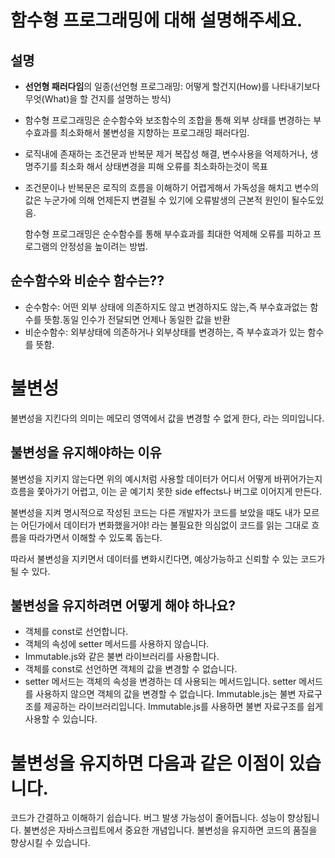 # 함수형 프로그래밍에 대해 설명해주세요.  

## 설명
- **선언형 패러다임**의 일종(선언형 프로그래밍: 어떻게 할건지(How)를 나타내기보다 무엇(What)을 할 건지를 설명하는 방식) 
- 함수형 프로그래밍은 순수함수와 보조함수의 조합을 통해 외부 상태를 변경하는 부수효과를 최소화해서 불변성을 지향하는 프로그래밍 패러다임.
- 로직내에 존재하는 조건문과 반복문 제거 복잡성 해결, 변수사용을 억제하거나, 생명주기를 최소화 해서 상태변경을 피해 오류를 최소화하는것이 목표
- 조건문이나 반복문은 로직의 흐름을 이해하기 어렵게해서 가독성을 해치고 변수의 값은 누군가에 의해 언제든지 변결될 수 있기에 오류발생의 근본적 원인이 될수도있음.

  함수형 프로그래밍은 순수함수를 통해 부수효과를 최대한 억제해 오류를 피하고 프로그램의 안정성을 높이려는 방법.


## 순수함수와 비순수 함수는??
- 순수함수: 어떤 외부 상태에 의존하지도 않고 변경하지도 않는,즉 부수효과없는 함수를 뜻함.동일 인수가 전달되면 언제나 동일한 값을 반환
- 비순수함수: 외부상태에 의존하거나 외부상태를 변경하는, 즉 부수효과가 있는 함수를 뜻함.

# 불변성
불변성을 지킨다의 의미는 메모리 영역에서 값을 변경할 수 없게 한다, 라는 의미입니다.  

## 불변성을 유지해야하는 이유
불변성을 지키지 않는다면 위의 예시처럼 사용할 데이터가 어디서 어떻게 바뀌어가는지 흐름을 쫓아가기 어렵고, 이는 곧 예기치 못한 side effects나 버그로 이어지게 만든다.

불변성을 지켜 명시적으로 작성된 코드는 다른 개발자가 코드를 보았을 때도 내가 모르는 어딘가에서 데이터가 변화했을거야! 라는 불필요한 의심없이 코드를 읽는 그대로 흐름을 따라가면서 이해할 수 있도록 돕는다.

따라서 불변성을 지키면서 데이터를 변화시킨다면, 예상가능하고 신뢰할 수 있는 코드가 될 수 있다.

## 불변성을 유지하려면 어떻게 해야 하나요?  
- 객체를 const로 선언합니다.
- 객체의 속성에 setter 메서드를 사용하지 않습니다.
- Immutable.js와 같은 불변 라이브러리를 사용합니다.
- 객체를 const로 선언하면 객체의 값을 변경할 수 없습니다.
- setter 메서드는 객체의 속성을 변경하는 데 사용되는 메서드입니다. setter 메서드를 사용하지 않으면 객체의 값을 변경할 수 없습니다. Immutable.js는 불변 자료구조를 제공하는 라이브러리입니다. Immutable.js를 사용하면 불변 자료구조를 쉽게 사용할 수 있습니다.

# 불변성을 유지하면 다음과 같은 이점이 있습니다.

코드가 간결하고 이해하기 쉽습니다.
버그 발생 가능성이 줄어듭니다.
성능이 향상됩니다.
불변성은 자바스크립트에서 중요한 개념입니다. 불변성을 유지하면 코드의 품질을 향상시킬 수 있습니다.
